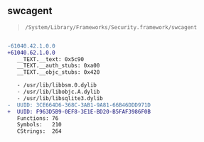 ## swcagent

> `/System/Library/Frameworks/Security.framework/swcagent`

```diff

-61040.42.1.0.0
+61040.62.1.0.0
   __TEXT.__text: 0x5c90
   __TEXT.__auth_stubs: 0xa00
   __TEXT.__objc_stubs: 0x420

   - /usr/lib/libbsm.0.dylib
   - /usr/lib/libobjc.A.dylib
   - /usr/lib/libsqlite3.dylib
-  UUID: 3CE664D6-368C-3AB1-9A81-66B46DDD971D
+  UUID: F963D5B9-0EF8-3E1E-BD20-B5FAF3986F0B
   Functions: 76
   Symbols:   210
   CStrings:  264

```
